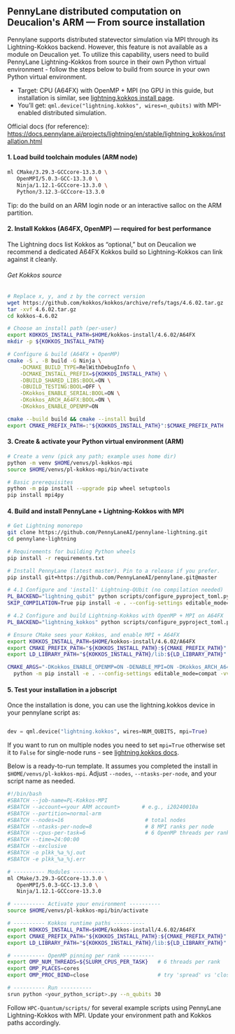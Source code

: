 ## PennyLane distributed computation on Deucalion's ARM — From source installation 

Pennylane supports distributed statevector simulation via MPI through its Lightning-Kokkos backend. However, this feature is not available as a module on Deucalion yet. To utilize this capability, users need to build PennyLane Lightning-Kokkos from source in their own Python virtual environment - follow the steps below to build from source in your own Python virtual environment.

- Target: CPU (A64FX) with OpenMP + MPI (no GPU in this guide, but installation is similar, see [lightning.kokkos install page](https://docs.pennylane.ai/projects/lightning/en/stable/lightning_kokkos/installation.html).
- You’ll get: `qml.device("lightning.kokkos", wires=n_qubits)` with MPI-enabled distributed simulation.

Official docs (for reference):
https://docs.pennylane.ai/projects/lightning/en/stable/lightning_kokkos/installation.html


#### 1. Load build toolchain modules (ARM node)

```bash
ml CMake/3.29.3-GCCcore-13.3.0 \
   OpenMPI/5.0.3-GCC-13.3.0 \
   Ninja/1.12.1-GCCcore-13.3.0 \
   Python/3.12.3-GCCcore-13.3.0
```

Tip: do the build on an ARM login node or an interactive salloc on the ARM partition.


#### 2. Install Kokkos (A64FX, OpenMP) — required for best performance

The Lightning docs list Kokkos as “optional,” but on Deucalion we recommend a dedicated A64FX Kokkos build so Lightning-Kokkos can link against it cleanly.

###### Get Kokkos source

```bash
# Replace x, y, and z by the correct version
wget https://github.com/kokkos/kokkos/archive/refs/tags/4.6.02.tar.gz
tar -xvf 4.6.02.tar.gz
cd kokkos-4.6.02

# Choose an install path (per-user)
export KOKKOS_INSTALL_PATH=$HOME/kokkos-install/4.6.02/A64FX
mkdir -p ${KOKKOS_INSTALL_PATH}

# Configure & build (A64FX + OpenMP)
cmake -S . -B build -G Ninja \
    -DCMAKE_BUILD_TYPE=RelWithDebugInfo \
    -DCMAKE_INSTALL_PREFIX=${KOKKOS_INSTALL_PATH} \
    -DBUILD_SHARED_LIBS:BOOL=ON \
    -DBUILD_TESTING:BOOL=OFF \
    -DKokkos_ENABLE_SERIAL:BOOL=ON \
	-DKokkos_ARCH_A64FX:BOOL=ON \
    -DKokkos_ENABLE_OPENMP=ON 

cmake --build build && cmake --install build
export CMAKE_PREFIX_PATH=:"${KOKKOS_INSTALL_PATH}":$CMAKE_PREFIX_PATH
```

#### 3. Create & activate your Python virtual environment (ARM)

```bash
# Create a venv (pick any path; example uses home dir)
python -m venv $HOME/venvs/pl-kokkos-mpi
source $HOME/venvs/pl-kokkos-mpi/bin/activate

# Basic prerequisites
python -m pip install --upgrade pip wheel setuptools
pip install mpi4py
```

#### 4. Build and install PennyLane + Lightning-Kokkos with MPI 

```bash
# Get Lightning monorepo
git clone https://github.com/PennyLaneAI/pennylane-lightning.git
cd pennylane-lightning

# Requirements for building Python wheels
pip install -r requirements.txt

# Install PennyLane (latest master). Pin to a release if you prefer.
pip install git+https://github.com/PennyLaneAI/pennylane.git@master

# 4.1 Configure and 'install' Lightning-QUbit (no compilation needed)
PL_BACKEND="lightning_qubit" python scripts/configure_pyproject_toml.py
SKIP_COMPILATION=True pip install -e . --config-settings editable_mode=compat

# 4.2 Configure and build Lightning-Kokkos with OpenMP + MPI on A64FX
PL_BACKEND="lightning_kokkos" python scripts/configure_pyproject_toml.py

# Ensure CMake sees your Kokkos, and enable MPI + A64FX
export KOKKOS_INSTALL_PATH=$HOME/kokkos-install/4.6.02/A64FX
export CMAKE_PREFIX_PATH="${KOKKOS_INSTALL_PATH}:${CMAKE_PREFIX_PATH}"
export LD_LIBRARY_PATH="${KOKKOS_INSTALL_PATH}/lib:${LD_LIBRARY_PATH}"

CMAKE_ARGS="-DKokkos_ENABLE_OPENMP=ON -DENABLE_MPI=ON -DKokkos_ARCH_A64FX=ON" \
  python -m pip install -e . --config-settings editable_mode=compat -vv

```

#### 5. Test your installation in a jobscript 

Once the installation is done, you can use the lightning.kokkos device in your pennylane script as: 

```python

dev = qml.device("lightning.kokkos", wires=NUM_QUBITS, mpi=True)
```

If you want to run on multiple nodes you need to set `mpi=True` otherwise set it to `False` for single-node runs - see [lightning.kokkos docs](https://docs.pennylane.ai/projects/lightning/en/stable/lightning_kokkos/device.html).

Below is a ready-to-run template. It assumes you completed the install in
`$HOME/venvs/pl-kokkos-mpi`. Adjust `--nodes`, `--ntasks-per-node`, and your script name as needed.

```bash 
#!/bin/bash
#SBATCH --job-name=PL-Kokkos-MPI
#SBATCH --account=<your ARM account>       # e.g., i20240010a
#SBATCH --partition=normal-arm
#SBATCH --nodes=16                          # total nodes
#SBATCH --ntasks-per-node=8                 # 8 MPI ranks per node
#SBATCH --cpus-per-task=6                   # 6 OpenMP threads per rank -> 8*6=48 cores/node
#SBATCH --time=24:00:00
#SBATCH --exclusive
#SBATCH -o plkk_%a_%j.out
#SBATCH -e plkk_%a_%j.err

# ---------- Modules ----------
ml CMake/3.29.3-GCCcore-13.3.0 \
   OpenMPI/5.0.3-GCC-13.3.0 \
   Ninja/1.12.1-GCCcore-13.3.0

# ---------- Activate your environment ----------
source $HOME/venvs/pl-kokkos-mpi/bin/activate

# ---------- Kokkos runtime paths ----------
export KOKKOS_INSTALL_PATH=$HOME/kokkos-install/4.6.02/A64FX
export CMAKE_PREFIX_PATH="${KOKKOS_INSTALL_PATH}:${CMAKE_PREFIX_PATH}"
export LD_LIBRARY_PATH="${KOKKOS_INSTALL_PATH}/lib:${LD_LIBRARY_PATH}"

# ---------- OpenMP pinning per rank ----------
export OMP_NUM_THREADS=${SLURM_CPUS_PER_TASK}   # 6 threads per rank
export OMP_PLACES=cores
export OMP_PROC_BIND=close                      # try 'spread' vs 'close' and benchmark

# ---------- Run ----------
srun python <your_python_script>.py --n_qubits 30
```

Follow `HPC-Quantum/scripts/` for several example scripts using PennyLane Lightning-Kokkos with MPI. Update your environment path and Kokkos paths accordingly.